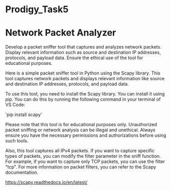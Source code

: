 # Prodigy_Task5

# Network Packet Analyzer

Develop a packet sniffer tool that captures and analyzes network packets. Display relevant information such as source and destination IP addresses, protocols, and payload data. Ensure the ethical use of the tool for educational purposes.

Here is a simple packet sniffer tool in Python using the Scapy library. This tool captures network packets and displays relevant information like source and destination IP addresses, protocols, and payload data.

To use this tool, you need to install the Scapy library. You can install it using pip. You can do this by running the following command in your terminal of VS Code:

'pip install scapy'

Please note that this tool is for educational purposes only. Unauthorized packet sniffing or network analysis can be illegal and unethical. Always ensure you have the necessary permissions and authorizations before using such tools.

Also, this tool captures all IPv4 packets. If you want to capture specific types of packets, you can modify the filter parameter in the sniff function. For example, if you want to capture only TCP packets, you can use the filter "tcp". For more information on packet filters, you can refer to the Scapy documentation.

https://scapy.readthedocs.io/en/latest/
